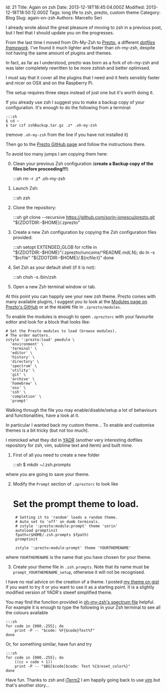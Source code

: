 Id: 21
Title: Again on zsh
Date: 2013-12-18T18:45:04.000Z
Modified: 2013-12-18T18:50:12.000Z
Tags: long life to zsh, prezto, custom theme
Category: Blog
Slug: again-on-zsh
Authors: Marcello Seri

I already wrote about the great pleasure of moving to zsh in a previous post, but I feel that I should update you on the progresses.

From the last time I moved from Oh-My-Zsh to [Prezto](https://github.com/sorin-ionescu/prezto), a different [_dotfiles framework_](http://dotfiles.github.io). I've found it much lighter and faster than oh-my-zsh, despite not having the same amount of plugins and themes. 

In fact, as far as I understood, prezto was born as a fork of oh-my-zsh and was later completely rewritten to be more zshish and better optimised. 

I must say that it cover all the plugins that I need and it feels sensibly faster and nicer on OSX and on the Raspberry Pi.

The setup requires three steps instead of just one but it's worth doing it.

If you already use zsh I suggest you to make a backup copy of your configuration. It's enough to do the following from a terminal:

    :::sh
    $ cd ~
    $ tar czf zshBackup.tar.gz .z* .oh-my-zsh

(remove `.oh-my-zsh` from the line if you have not installed it)

Then go to the [Prezto GitHub page](https://github.com/sorin-ionescu/prezto) and follow the instructions there. 

To avoid too many jumps I am copying them here:

0. Clean your previous Zsh configuration (**create a Backup copy of the files before proceeding!!!**)

    :::sh
    rm -r .z* .oh-my-zsh
        
1. Launch Zsh:

    :::sh
    zsh

2. Clone the repository:

    :::sh
    git clone --recursive https://github.com/sorin-ionescu/prezto.git "${ZDOTDIR:-$HOME}/.zprezto"

3. Create a new Zsh configuration by copying the Zsh configuration files provided:

    :::sh
    setopt EXTENDED_GLOB
    for rcfile in "${ZDOTDIR:-$HOME}"/.zprezto/runcoms/^README.md(.N); do
        ln -s "$rcfile" "${ZDOTDIR:-$HOME}/.${rcfile:t}"
    done

4. Set Zsh as your default shell (if it is not):

    :::sh
    chsh -s /bin/zsh

5. Open a new Zsh terminal window or tab.

At this point you can happily see your new zsh theme.
Prezto comes with many available plugins, I suggest you to look at the [Modules page on Prezto's GitHub](https://github.com/sorin-ionescu/prezto/tree/master/modules#modules) or at the `README` file in `.zprezto/modules`.

To enable the modules is enough to open `.zpreztorc` with your favourite editor and look for a block that looks like:

    # Set the Prezto modules to load (browse modules).
    # The order matters.
    zstyle ':prezto:load' pmodule \
      'environment' \
      'terminal' \
      'editor' \
      'history' \
      'directory' \
      'spectrum' \
      'utility' \
      'git' \
      'archive' \
      'homebrew' \
      'osx' \
      'ssh' \
      'completion' \
      'prompt'

Walking through the file you may enable/disable/setup a lot of behaviours and functionalities, have a look at it.

In particular I wanted back my custom theme... To enable and customise themes is a bit tricky (but not too much).

I mimicked what they did in [YADR](https://github.com/skwp/dotfiles) (another very interesting dotfiles repository for zsh, vim, sublime text and iterm) and built mine.

1. First of all you need to create a new folder
      
    :::sh
    $ mkdir ~/.zsh.prompts
   
  where you are going to save your theme.

2. Modify the `Prompt` section of `.zpreztorc` to look like 
    
    # Set the prompt theme to load.
		# Setting it to 'random' loads a random theme.
		# Auto set to 'off' on dumb terminals.
		# zstyle ':prezto:module:prompt' theme 'sorin'
		autoload promptinit
		fpath=($HOME/.zsh.prompts $fpath)
		promptinit
		
		zstyle ':prezto:module:prompt' theme 'YOURTHEMENAME'

  where `YOURTHEMENAME` is the name that you have chosen for your theme.
 
3. Create your theme file in `.zsh.prompts`. Note that its name must be `prompt_YOURTHEMENAME_setup`, otherwise it will not be recognised.
 
  I have no real advice on the creation of a theme. I posted [my theme on gist](https://gist.github.com/mseri/8026965) if you want to try it or you want to use it as a starting point. It is a slightly modified version of YADR's steeef simplified theme.

You may find the function provided in [oh-my-zsh's spectrum file](https://github.com/robbyrussell/oh-my-zsh/blob/master/lib/spectrum.zsh) helpful. For example it is enough to type the following in your Zsh terminal to see all the colours available

    :::sh
    for code in {000..255}; do
        print -P -- "$code: %F{$code}Test%f"
    done

Or, for something similar, have fun and try

    :::sh
    for code in {000..255}; do
        ((cc = code + 1))
        print -P -- "$BG[$code]$code: Test %{$reset_color%}"
    done

Have fun. Thanks to zsh and [iTerm2](http://www.iterm2.com/#/section/home) I am happily going back to use [vim](http://www.vim.org) but that's another story...